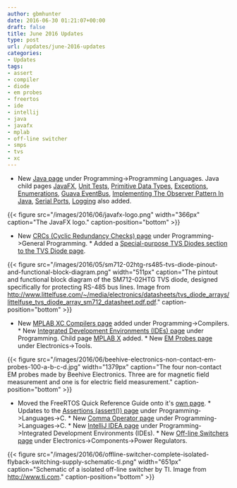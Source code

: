 ```yaml
---
author: gbmhunter
date: 2016-06-30 01:21:07+00:00
draft: false
title: June 2016 Updates
type: post
url: /updates/june-2016-updates
categories:
- Updates
tags:
- assert
- compiler
- diode
- em probes
- freertos
- ide
- intellij
- java
- javafx
- mplab
- off-line switcher
- smps
- tvs
- xc
---
```


  * New [Java page](http://blog.mbedded.ninja/programming/languages/java) under Programming->Programming Languages. Java child pages [JavaFX](http://blog.mbedded.ninja/programming/languages/java/javafx), [Unit Tests](http://blog.mbedded.ninja/programming/languages/java/unit-tests), [Primitive Data Types](http://blog.mbedded.ninja/programming/languages/java/primitive-data-types), [Exceptions](http://blog.mbedded.ninja/programming/languages/java/exceptions), [Enumerations](http://blog.mbedded.ninja/programming/languages/java/enumerations), [Guava EventBus](http://blog.mbedded.ninja/programming/languages/java/guava-eventbus), [Implementing The Observer Pattern In Java](http://blog.mbedded.ninja/programming/languages/java/implementing-the-observer-pattern-in-java), [Serial Ports](http://blog.mbedded.ninja/programming/languages/java/serial-ports), [Logging](http://blog.mbedded.ninja/programming/languages/java/logging) also added.  
  
{{< figure src="/images/2016/06/javafx-logo.png" width="366px" caption="The JavaFX logo." caption-position="bottom" >}}  
  
  * New [CRCs (Cyclic Redundancy Checks) page](http://blog.mbedded.ninja/programming/general/crcs-cyclic-redundancy-checks) under Programming->General Programming.  * Added a [Special-purpose TVS Diodes section to the TVS Diode page](http://blog.mbedded.ninja/electronics/components/diodes/tvs-diodes#special-purpose-tvs-diodes).  
  
{{< figure src="/images/2016/05/sm712-02htg-rs485-tvs-diode-pinout-and-functional-block-diagram.png" width="511px" caption="The pintout and functional block diagram of the SM712-02HTG TVS diode, designed specifically for protecting RS-485 bus lines. Image from http://www.littelfuse.com/~/media/electronics/datasheets/tvs_diode_arrays/littelfuse_tvs_diode_array_sm712_datasheet.pdf.pdf." caption-position="bottom" >}}  
  
  * New [MPLAB XC Compilers page](http://blog.mbedded.ninja/programming/compilers/mplab-xc-compilers) added under Programming->Compilers.  * New [Integrated Development Environments (IDEs) page](http://blog.mbedded.ninja/programming/integrated-development-environments-ides) under Programming. Child page [MPLAB X](http://blog.mbedded.ninja/programming/integrated-development-environments-ides/mplab-x) added.  * New [EM Probes page](http://blog.mbedded.ninja/electronics/tools/em-probes) under Electronics->Tools.  
  
{{< figure src="/images/2016/06/beehive-electronics-non-contact-em-probes-100-a-b-c-d.jpg" width="1379px" caption="The four non-contact EM probes made by Beehive Electronics. Three are for magnetic field measurement and one is for electric field measurement." caption-position="bottom" >}}  
  
  * Moved the FreeRTOS Quick Reference Guide onto it's [own page](http://blog.mbedded.ninja/programming/operating-systems/freertos/freertos-quick-reference-guide).  * Updates to the [Assertions (assert()) page](http://blog.mbedded.ninja/programming/languages/c/assertions) under Programming->Languages->C.  * New [Comma Operator page](http://blog.mbedded.ninja/programming/languages/c/comma-operator) under Programming->Languages->C.  * New [IntelliJ IDEA page](http://blog.mbedded.ninja/programming/integrated-development-environments-ides/intellij-idea) under Programming->Integrated Development Environments (IDEs).  * New [Off-line Switchers page](http://blog.mbedded.ninja/electronics/components/power-regulators/off-line-switchers) under Electronics->Components->Power Regulators.  
  
{{< figure src="/images/2016/06/offline-switcher-complete-isolated-flyback-switching-supply-schematic-ti.png" width="651px" caption="Schematic of a isolated off-line switcher by TI. Image from http://www.ti.com." caption-position="bottom" >}}
